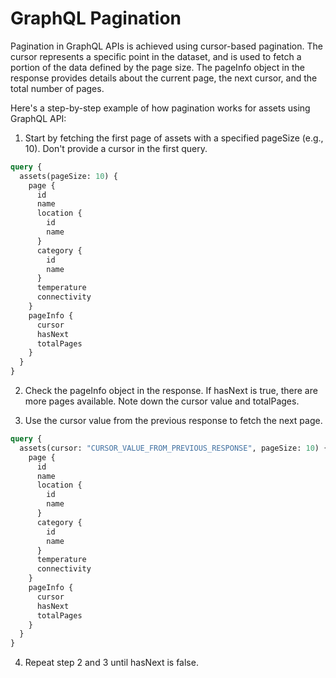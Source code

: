 # GraphQL Pagination

Pagination in GraphQL APIs is achieved using cursor-based pagination. The cursor represents a specific point in the dataset, and is used to fetch a portion of the data defined by the page size. The pageInfo object in the response provides details about the current page, the next cursor, and the total number of pages.

Here's a step-by-step example of how pagination works for assets using GraphQL API:

1. Start by fetching the first page of assets with a specified pageSize (e.g., 10). Don't provide a cursor in the first query.

```graphql
query {
  assets(pageSize: 10) {
    page {
      id
      name
      location {
        id
        name
      }
      category {
        id
        name
      }
      temperature
      connectivity
    }
    pageInfo {
      cursor
      hasNext
      totalPages
    }
  }
}
```

2. Check the pageInfo object in the response. If hasNext is true, there are more pages available. Note down the cursor value and totalPages.

3. Use the cursor value from the previous response to fetch the next page.
 
```graphql
query {
  assets(cursor: "CURSOR_VALUE_FROM_PREVIOUS_RESPONSE", pageSize: 10) {
    page {
      id
      name
      location {
        id
        name
      }
      category {
        id
        name
      }
      temperature
      connectivity
    }
    pageInfo {
      cursor
      hasNext
      totalPages
    }
  }
}
```

4. Repeat step 2 and 3 until hasNext is false.
